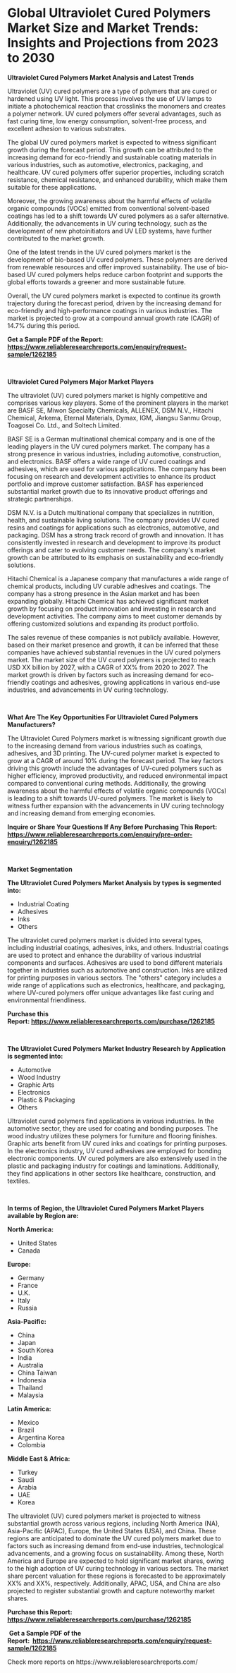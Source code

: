 <p><h1>Global Ultraviolet Cured Polymers Market Size and Market Trends: Insights and Projections from 2023 to 2030</h1></p><p><strong>Ultraviolet Cured Polymers Market Analysis and Latest Trends</strong></p>
<p><p>Ultraviolet (UV) cured polymers are a type of polymers that are cured or hardened using UV light. This process involves the use of UV lamps to initiate a photochemical reaction that crosslinks the monomers and creates a polymer network. UV cured polymers offer several advantages, such as fast curing time, low energy consumption, solvent-free process, and excellent adhesion to various substrates.</p><p>The global UV cured polymers market is expected to witness significant growth during the forecast period. This growth can be attributed to the increasing demand for eco-friendly and sustainable coating materials in various industries, such as automotive, electronics, packaging, and healthcare. UV cured polymers offer superior properties, including scratch resistance, chemical resistance, and enhanced durability, which make them suitable for these applications.</p><p>Moreover, the growing awareness about the harmful effects of volatile organic compounds (VOCs) emitted from conventional solvent-based coatings has led to a shift towards UV cured polymers as a safer alternative. Additionally, the advancements in UV curing technology, such as the development of new photoinitiators and UV LED systems, have further contributed to the market growth.</p><p>One of the latest trends in the UV cured polymers market is the development of bio-based UV cured polymers. These polymers are derived from renewable resources and offer improved sustainability. The use of bio-based UV cured polymers helps reduce carbon footprint and supports the global efforts towards a greener and more sustainable future.</p><p>Overall, the UV cured polymers market is expected to continue its growth trajectory during the forecast period, driven by the increasing demand for eco-friendly and high-performance coatings in various industries. The market is projected to grow at a compound annual growth rate (CAGR) of 14.7% during this period.</p></p>
<p><strong>Get a Sample PDF of the Report:&nbsp; <a href="https://www.reliableresearchreports.com/enquiry/request-sample/1262185">https://www.reliableresearchreports.com/enquiry/request-sample/1262185</a></strong></p>
<p>&nbsp;</p>
<p><strong>Ultraviolet Cured Polymers Major Market Players</strong></p>
<p><p>The ultraviolet (UV) cured polymers market is highly competitive and comprises various key players. Some of the prominent players in the market are BASF SE, Miwon Specialty Chemicals, ALLENEX, DSM N.V., Hitachi Chemical, Arkema, Eternal Materials, Dymax, IGM, Jiangsu Sanmu Group, Toagosei Co. Ltd., and Soltech Limited.</p><p>BASF SE is a German multinational chemical company and is one of the leading players in the UV cured polymers market. The company has a strong presence in various industries, including automotive, construction, and electronics. BASF offers a wide range of UV cured coatings and adhesives, which are used for various applications. The company has been focusing on research and development activities to enhance its product portfolio and improve customer satisfaction. BASF has experienced substantial market growth due to its innovative product offerings and strategic partnerships.</p><p>DSM N.V. is a Dutch multinational company that specializes in nutrition, health, and sustainable living solutions. The company provides UV cured resins and coatings for applications such as electronics, automotive, and packaging. DSM has a strong track record of growth and innovation. It has consistently invested in research and development to improve its product offerings and cater to evolving customer needs. The company's market growth can be attributed to its emphasis on sustainability and eco-friendly solutions.</p><p>Hitachi Chemical is a Japanese company that manufactures a wide range of chemical products, including UV curable adhesives and coatings. The company has a strong presence in the Asian market and has been expanding globally. Hitachi Chemical has achieved significant market growth by focusing on product innovation and investing in research and development activities. The company aims to meet customer demands by offering customized solutions and expanding its product portfolio.</p><p>The sales revenue of these companies is not publicly available. However, based on their market presence and growth, it can be inferred that these companies have achieved substantial revenues in the UV cured polymers market. The market size of the UV cured polymers is projected to reach USD XX billion by 2027, with a CAGR of XX% from 2020 to 2027. The market growth is driven by factors such as increasing demand for eco-friendly coatings and adhesives, growing applications in various end-use industries, and advancements in UV curing technology.</p></p>
<p>&nbsp;</p>
<p><strong>What Are The Key Opportunities For Ultraviolet Cured Polymers Manufacturers?</strong></p>
<p><p>The Ultraviolet Cured Polymers market is witnessing significant growth due to the increasing demand from various industries such as coatings, adhesives, and 3D printing. The UV-cured polymer market is expected to grow at a CAGR of around 10% during the forecast period. The key factors driving this growth include the advantages of UV-cured polymers such as higher efficiency, improved productivity, and reduced environmental impact compared to conventional curing methods. Additionally, the growing awareness about the harmful effects of volatile organic compounds (VOCs) is leading to a shift towards UV-cured polymers. The market is likely to witness further expansion with the advancements in UV curing technology and increasing demand from emerging economies.</p></p>
<p><strong>Inquire or Share Your Questions If Any Before Purchasing This Report: <a href="https://www.reliableresearchreports.com/enquiry/pre-order-enquiry/1262185">https://www.reliableresearchreports.com/enquiry/pre-order-enquiry/1262185</a></strong></p>
<p>&nbsp;</p>
<p><strong>Market Segmentation</strong></p>
<p><strong>The Ultraviolet Cured Polymers Market Analysis by types is segmented into:</strong></p>
<p><ul><li>Industrial Coating</li><li>Adhesives</li><li>Inks</li><li>Others</li></ul></p>
<p><p>The ultraviolet cured polymers market is divided into several types, including industrial coatings, adhesives, inks, and others. Industrial coatings are used to protect and enhance the durability of various industrial components and surfaces. Adhesives are used to bond different materials together in industries such as automotive and construction. Inks are utilized for printing purposes in various sectors. The "others" category includes a wide range of applications such as electronics, healthcare, and packaging, where UV-cured polymers offer unique advantages like fast curing and environmental friendliness.</p></p>
<p><strong>Purchase this Report:&nbsp;<a href="https://www.reliableresearchreports.com/purchase/1262185">https://www.reliableresearchreports.com/purchase/1262185</a></strong></p>
<p>&nbsp;</p>
<p><strong>The Ultraviolet Cured Polymers Market Industry Research by Application is segmented into:</strong></p>
<p><ul><li>Automotive</li><li>Wood Industry</li><li>Graphic Arts</li><li>Electronics</li><li>Plastic & Packaging</li><li>Others</li></ul></p>
<p><p>Ultraviolet cured polymers find applications in various industries. In the automotive sector, they are used for coating and bonding purposes. The wood industry utilizes these polymers for furniture and flooring finishes. Graphic arts benefit from UV cured inks and coatings for printing purposes. In the electronics industry, UV cured adhesives are employed for bonding electronic components. UV cured polymers are also extensively used in the plastic and packaging industry for coatings and laminations. Additionally, they find applications in other sectors like healthcare, construction, and textiles.</p></p>
<p>&nbsp;</p>
<p><strong>In terms of Region, the Ultraviolet Cured Polymers Market Players available by Region are:</strong></p>
<p>
    <p> <strong> North America: </strong>
        <ul>
            <li>United States</li>
            <li>Canada</li>
        </ul>
        </p> 
    <p> <strong> Europe: </strong>
        <ul>
            <li>Germany</li>
            <li>France</li>
            <li>U.K.</li>
            <li>Italy</li>
            <li>Russia</li>
        </ul>
        </p> 
    <p> <strong> Asia-Pacific: </strong>
        <ul>
            <li>China</li>
            <li>Japan</li>
            <li>South Korea</li>
            <li>India</li>
            <li>Australia</li>
            <li>China Taiwan</li>
            <li>Indonesia</li>
            <li>Thailand</li>
            <li>Malaysia</li>
        </ul>
        </p> 
    <p> <strong> Latin America: </strong>
        <ul>
            <li>Mexico</li>
            <li>Brazil</li>
            <li>Argentina Korea</li>
            <li>Colombia</li>
        </ul>
        </p> 
    <p> <strong> Middle East & Africa: </strong>
        <ul>
            <li>Turkey</li>
            <li>Saudi</li>
            <li>Arabia</li>
            <li>UAE</li>
            <li>Korea</li>
        </ul>
    </p>
    </p>
<p><p>The ultraviolet (UV) cured polymers market is projected to witness substantial growth across various regions, including North America (NA), Asia-Pacific (APAC), Europe, the United States (USA), and China. These regions are anticipated to dominate the UV cured polymers market due to factors such as increasing demand from end-use industries, technological advancements, and a growing focus on sustainability. Among these, North America and Europe are expected to hold significant market shares, owing to the high adoption of UV curing technology in various sectors. The market share percent valuation for these regions is forecasted to be approximately XX% and XX%, respectively. Additionally, APAC, USA, and China are also projected to register substantial growth and capture noteworthy market shares.</p></p>
<p><strong>Purchase this Report: <a href="https://www.reliableresearchreports.com/purchase/1262185">https://www.reliableresearchreports.com/purchase/1262185</a></strong></p>
<p>&nbsp;<strong>Get a Sample PDF of the Report:&nbsp;&nbsp;<a href="https://www.reliableresearchreports.com/enquiry/request-sample/1262185">https://www.reliableresearchreports.com/enquiry/request-sample/1262185</a></strong></p>
<p><strong></strong></p>
<p>Check more reports on https://www.reliableresearchreports.com/</p>